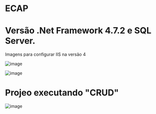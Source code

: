 
# ECAP

# Versão .Net Framework 4.7.2 e SQL Server. 
Imagens para configurar IIS na versão  4

![image](https://user-images.githubusercontent.com/45047484/176754789-c12351a3-afc9-49c0-b07b-099bea92be12.png)

![image](https://user-images.githubusercontent.com/45047484/176754684-b5c77982-07ff-4659-bf2a-9ace6bc228de.png)

# Projeo executando  "CRUD"

![image](https://user-images.githubusercontent.com/45047484/176755134-0268af96-4400-45de-8345-de88ae8f14d8.png)
